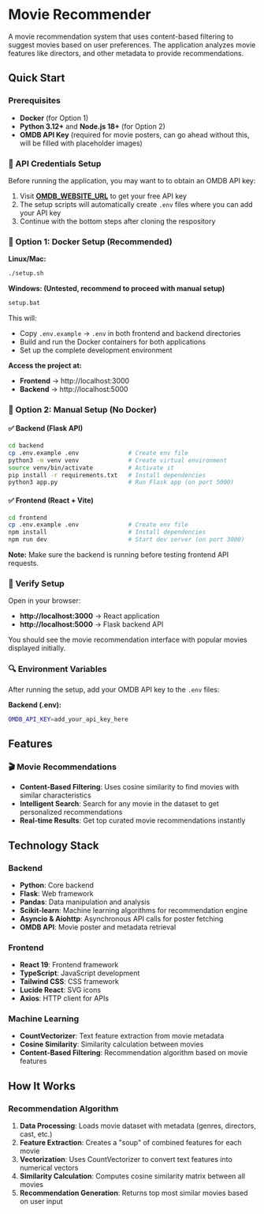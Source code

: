 # Movie Recommender

A  movie recommendation system that uses content-based filtering to suggest movies based on user preferences. The application analyzes movie features like directors, and other metadata to provide recommendations.

## Quick Start

### Prerequisites
- **Docker** (for Option 1)
- **Python 3.12+** and **Node.js 18+** (for Option 2)
- **OMDB API Key** (required for movie posters, can go ahead without this, will be filled with placeholder images)

### 🔑 API Credentials Setup
Before running the application, you may want to to obtain an OMDB API key:

1. Visit **[OMDB_WEBSITE_URL](https://www.omdbapi.com/apikey.aspx?__EVENTTARGET=freeAcct&__EVENTARGUMENT=&__LASTFOCUS=&__VIEWSTATE=%2FwEPDwUKLTIwNDY4MTIzNQ9kFgYCAQ9kFgICBw8WAh4HVmlzaWJsZWhkAgIPFgIfAGhkAgMPFgIfAGhkGAEFHl9fQ29udHJvbHNSZXF1aXJlUG9zdEJhY2tLZXlfXxYDBQtwYXRyZW9uQWNjdAUIZnJlZUFjY3QFCGZyZWVBY2N0oCxKYG7xaZwy2ktIrVmWGdWzxj%2FDhHQaAqqFYTiRTDE%3D&__VIEWSTATEGENERATOR=5E550F58&__EVENTVALIDATION=%2FwEdAAU%2BO86JjTqdg0yhuGR2tBukmSzhXfnlWWVdWIamVouVTzfZJuQDpLVS6HZFWq5fYpioiDjxFjSdCQfbG0SWduXFd8BcWGH1ot0k0SO7CfuulHLL4j%2B3qCcW3ReXhfb4KKsSs3zlQ%2B48KY6Qzm7wzZbR&at=freeAcct&Email=)** to get your free API key
2. The setup scripts will automatically create `.env` files where you can add your API key
3. Continue with the bottom steps after cloning the respository

### 🐳 Option 1: Docker Setup (Recommended)

**Linux/Mac:**
```bash
./setup.sh
```
**Windows: (Untested, recommend to proceed with manual setup)**
```bat
setup.bat
```

This will:
- Copy `.env.example` → `.env` in both frontend and backend directories
- Build and run the Docker containers for both applications
- Set up the complete development environment

**Access the project at:**
- **Frontend** → http://localhost:3000
- **Backend** → http://localhost:5000

### 🔧 Option 2: Manual Setup (No Docker)

#### ✅ Backend (Flask API)
```bash
cd backend
cp .env.example .env              # Create env file
python3 -m venv venv              # Create virtual environment
source venv/bin/activate          # Activate it
pip install -r requirements.txt   # Install dependencies
python3 app.py                    # Run Flask app (on port 5000)
```

#### ✅ Frontend (React + Vite)
```bash
cd frontend
cp .env.example .env              # Create env file
npm install                       # Install dependencies
npm run dev                       # Start dev server (on port 3000)
```

**Note:** Make sure the backend is running before testing frontend API requests.

### 🧪 Verify Setup

Open in your browser:
- **http://localhost:3000** → React application
- **http://localhost:5000** → Flask backend API

You should see the movie recommendation interface with popular movies displayed initially.

### 🔍 Environment Variables

After running the setup, add your OMDB API key to the `.env` files:

**Backend (.env):**
```bash
OMDB_API_KEY=add_your_api_key_here
```
## Features

### 🎬 Movie Recommendations
- **Content-Based Filtering**: Uses cosine similarity to find movies with similar characteristics
- **Intelligent Search**: Search for any movie in the dataset to get personalized recommendations
- **Real-time Results**: Get top curated movie recommendations instantly

## Technology Stack

### Backend
- **Python**: Core backend
- **Flask**: Web framework
- **Pandas**: Data manipulation and analysis
- **Scikit-learn**: Machine learning algorithms for recommendation engine
- **Asyncio & Aiohttp**: Asynchronous API calls for poster fetching
- **OMDB API**: Movie poster and metadata retrieval

### Frontend
- **React 19**: Frontend framework
- **TypeScript**: JavaScript development
- **Tailwind CSS**: CSS framework
- **Lucide React**: SVG icons
- **Axios**: HTTP client for APIs

### Machine Learning
- **CountVectorizer**: Text feature extraction from movie metadata
- **Cosine Similarity**: Similarity calculation between movies
- **Content-Based Filtering**: Recommendation algorithm based on movie features

## How It Works

### Recommendation Algorithm
1. **Data Processing**: Loads movie dataset with metadata (genres, directors, cast, etc.)
2. **Feature Extraction**: Creates a "soup" of combined features for each movie
3. **Vectorization**: Uses CountVectorizer to convert text features into numerical vectors
4. **Similarity Calculation**: Computes cosine similarity matrix between all movies
5. **Recommendation Generation**: Returns top most similar movies based on user input